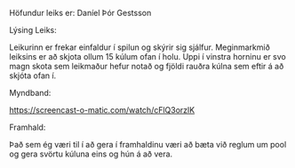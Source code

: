 Höfundur leiks er: Daníel Þór Gestsson

Lýsing Leiks:

Leikurinn er frekar einfaldur í spilun og skýrir sig sjálfur. Meginmarkmið leiksins er að skjota ollum 15 kúlum ofan í holu. Uppi í vinstra horninu er svo magn skota sem leikmaður hefur notað og fjöldi rauðra kúlna sem eftir á að skjóta ofan í.

Myndband:

https://screencast-o-matic.com/watch/cFlQ3orzlK

Framhald:

Það sem ég væri til í að gera í framhaldinu væri að bæta við reglum um pool og gera svörtu kúluna eins og hún á að vera.
